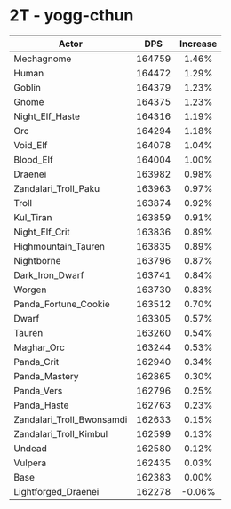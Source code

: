 # 2T - yogg-cthun
| Actor | DPS | Increase |
|---|:---:|:---:|
|Mechagnome|164759|1.46%|
|Human|164472|1.29%|
|Goblin|164379|1.23%|
|Gnome|164375|1.23%|
|Night_Elf_Haste|164316|1.19%|
|Orc|164294|1.18%|
|Void_Elf|164078|1.04%|
|Blood_Elf|164004|1.00%|
|Draenei|163982|0.98%|
|Zandalari_Troll_Paku|163963|0.97%|
|Troll|163874|0.92%|
|Kul_Tiran|163859|0.91%|
|Night_Elf_Crit|163836|0.89%|
|Highmountain_Tauren|163835|0.89%|
|Nightborne|163796|0.87%|
|Dark_Iron_Dwarf|163741|0.84%|
|Worgen|163730|0.83%|
|Panda_Fortune_Cookie|163512|0.70%|
|Dwarf|163305|0.57%|
|Tauren|163260|0.54%|
|Maghar_Orc|163244|0.53%|
|Panda_Crit|162940|0.34%|
|Panda_Mastery|162865|0.30%|
|Panda_Vers|162796|0.25%|
|Panda_Haste|162763|0.23%|
|Zandalari_Troll_Bwonsamdi|162633|0.15%|
|Zandalari_Troll_Kimbul|162599|0.13%|
|Undead|162580|0.12%|
|Vulpera|162435|0.03%|
|Base|162383|0.00%|
|Lightforged_Draenei|162278|-0.06%|
